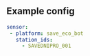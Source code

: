 ## Example config

```yaml
sensor:
 - platform: save_eco_bot
   station_ids:
     - SAVEDNIPRO_001
```